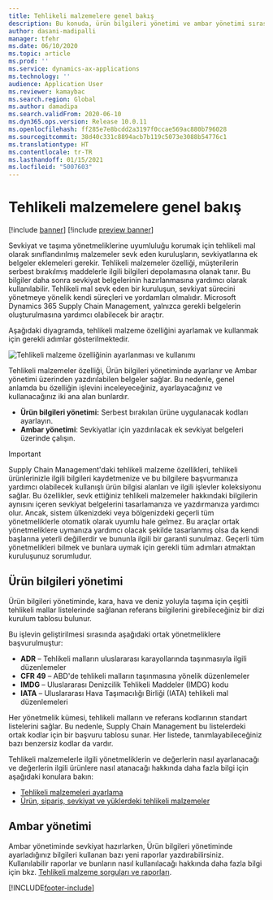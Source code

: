 ```yaml
---
title: Tehlikeli malzemelere genel bakış
description: Bu konuda, ürün bilgileri yönetimi ve ambar yönetimi sırasında tehlikeli malzemelerin işlenmesi ve belgelenmesi ile ilgili özelliklere genel bir bakış sağlanır.
author: dasani-madipalli
manager: tfehr
ms.date: 06/10/2020
ms.topic: article
ms.prod: ''
ms.service: dynamics-ax-applications
ms.technology: ''
audience: Application User
ms.reviewer: kamaybac
ms.search.region: Global
ms.author: damadipa
ms.search.validFrom: 2020-06-10
ms.dyn365.ops.version: Release 10.0.11
ms.openlocfilehash: ff285e7e8bcdd2a3197f0ccae569ac880b796028
ms.sourcegitcommit: 38d40c331c8894acb7b119c5073e3088b54776c1
ms.translationtype: HT
ms.contentlocale: tr-TR
ms.lasthandoff: 01/15/2021
ms.locfileid: "5007603"
---
```

# <a name="hazardous-materials-overview"></a>Tehlikeli malzemelere genel bakış

[!include [banner](../includes/banner.md)]
[!include [preview banner](../includes/preview-banner.md)]

Sevkiyat ve taşıma yönetmeliklerine uyumluluğu korumak için tehlikeli mal olarak sınıflandırılmış malzemeler sevk eden kuruluşların, sevkiyatlarına ek belgeler eklemeleri gerekir. Tehlikeli malzemeler özelliği, müşterilerin serbest bırakılmış maddelerle ilgili bilgileri depolamasına olanak tanır. Bu bilgiler daha sonra sevkiyat belgelerinin hazırlanmasına yardımcı olarak kullanılabilir. Tehlikeli mal sevk eden bir kuruluşun, sevkiyat sürecini yönetmeye yönelik kendi süreçleri ve yordamları olmalıdır. Microsoft Dynamics 365 Supply Chain Management, yalnızca gerekli belgelerin oluşturulmasına yardımcı olabilecek bir araçtır.

Aşağıdaki diyagramda, tehlikeli malzeme özelliğini ayarlamak ve kullanmak için gerekli adımlar gösterilmektedir.

![Tehlikeli malzeme özelliğinin ayarlanması ve kullanımı](media/hazmat-overview.png "Tehlikeli malzeme özelliğinin ayarlanması ve kullanımı")

Tehlikeli malzemeler özelliği, Ürün bilgileri yönetiminde ayarlanır ve Ambar yönetimi üzerinden yazdırılabilen belgeler sağlar. Bu nedenle, genel anlamda bu özelliğin işlevini inceleyeceğiniz, ayarlayacağınız ve kullanacağınız iki ana alan bunlardır.

- **Ürün bilgileri yönetimi:** Serbest bırakılan ürüne uygulanacak kodları ayarlayın.
- **Ambar yönetimi**: Sevkiyatlar için yazdırılacak ek sevkiyat belgeleri üzerinde çalışın.

> [!IMPORTANT]
> Supply Chain Management'daki tehlikeli malzeme özellikleri, tehlikeli ürünlerinizle ilgili bilgileri kaydetmenize ve bu bilgilere başvurmanıza yardımcı olabilecek kullanışlı ürün bilgisi alanları ve ilgili işlevler koleksiyonu sağlar. Bu özellikler, sevk ettiğiniz tehlikeli malzemeler hakkındaki bilgilerin aynısını içeren sevkiyat belgelerini tasarlamanıza ve yazdırmanıza yardımcı olur. Ancak, sistem ülkenizdeki veya bölgenizdeki geçerli tüm yönetmeliklerle otomatik olarak uyumlu hale gelmez. Bu araçlar ortak yönetmeliklere uymanıza yardımcı olacak şekilde tasarlanmış olsa da kendi başlarına yeterli değillerdir ve bununla ilgili bir garanti sunulmaz. Geçerli tüm yönetmelikleri bilmek ve bunlara uymak için gerekli tüm adımları atmaktan kuruluşunuz sorumludur.

## <a name="product-information-management"></a>Ürün bilgileri yönetimi

Ürün bilgileri yönetiminde, kara, hava ve deniz yoluyla taşıma için çeşitli tehlikeli mallar listelerinde sağlanan referans bilgilerini girebileceğiniz bir dizi kurulum tablosu bulunur.

Bu işlevin geliştirilmesi sırasında aşağıdaki ortak yönetmeliklere başvurulmuştur:

- **ADR** – Tehlikeli malların uluslararası karayollarında taşınmasıyla ilgili düzenlemeler
- **CFR 49** – ABD'de tehlikeli malların taşınmasına yönelik düzenlemeler
- **IMDG** – Uluslararası Denizcilik Tehlikeli Maddeler (IMDG) kodu
- **IATA** – Uluslararası Hava Taşımacılığı Birliği (IATA) tehlikeli mal düzenlemeleri

Her yönetmelik kümesi, tehlikeli malların ve referans kodlarının standart listelerini sağlar. Bu nedenle, Supply Chain Management bu listelerdeki ortak kodlar için bir başvuru tablosu sunar. Her listede, tanımlayabileceğiniz bazı benzersiz kodlar da vardır.

Tehlikeli malzemelerle ilgili yönetmeliklerin ve değerlerin nasıl ayarlanacağı ve değerlerin ilgili ürünlere nasıl atanacağı hakkında daha fazla bilgi için aşağıdaki konulara bakın:

- [Tehlikeli malzemeleri ayarlama](hazmat-setup.md)
- [Ürün, sipariş, sevkiyat ve yüklerdeki tehlikeli malzemeler](hazmat-items.md)

## <a name="warehouse-management"></a>Ambar yönetimi

Ambar yönetiminde sevkiyat hazırlarken, Ürün bilgileri yönetiminde ayarladığınız bilgileri kullanan bazı yeni raporlar yazdırabilirsiniz. Kullanılabilir raporlar ve bunların nasıl kullanılacağı hakkında daha fazla bilgi için bkz. [Tehlikeli malzeme sorguları ve raporları](hazmat-reports.md).


[!INCLUDE[footer-include](../../includes/footer-banner.md)]